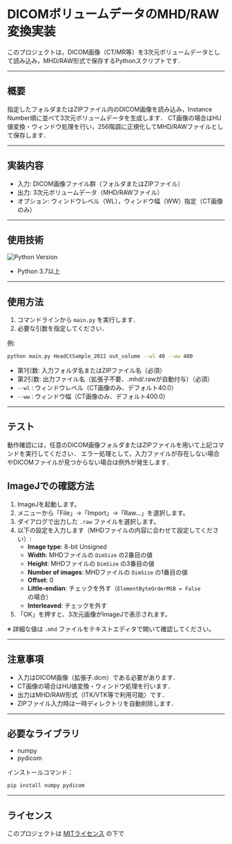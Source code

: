 # DICOMボリュームデータのMHD/RAW変換実装

このプロジェクトは，DICOM画像（CT/MR等）を3次元ボリュームデータとして読み込み，MHD/RAW形式で保存するPythonスクリプトです．

---

## 概要

指定したフォルダまたはZIPファイル内のDICOM画像を読み込み，Instance Number順に並べて3次元ボリュームデータを生成します．
CT画像の場合はHU値変換・ウィンドウ処理を行い，256階調に正規化してMHD/RAWファイルとして保存します．

---

## 実装内容

- 入力: DICOM画像ファイル群（フォルダまたはZIPファイル）
- 出力: 3次元ボリュームデータ（MHD/RAWファイル）
- オプション: ウィンドウレベル（WL），ウィンドウ幅（WW）指定（CT画像のみ）

---

## 使用技術

![Python Version](https://img.shields.io/badge/Python-3.7%2B-blue)

- Python 3.7以上

---

## 使用方法

1. コマンドラインから `main.py` を実行します．
2. 必要な引数を指定してください．

例:
```bash
python main.py HeadCtSample_2022 out_volume --wl 40 --ww 400
```

- 第1引数: 入力フォルダ名またはZIPファイル名（必須）
- 第2引数: 出力ファイル名（拡張子不要、.mhd/.rawが自動付与）（必須）
- `--wl` : ウィンドウレベル（CT画像のみ、デフォルト40.0）
- `--ww` : ウィンドウ幅（CT画像のみ、デフォルト400.0）

---

## テスト

動作確認には，任意のDICOM画像フォルダまたはZIPファイルを用いて上記コマンドを実行してください．
エラー処理として，入力ファイルが存在しない場合やDICOMファイルが見つからない場合は例外が発生します．

## ImageJでの確認方法

1. ImageJを起動します。
2. メニューから「File」→「Import」→「Raw...」を選択します。
3. ダイアログで出力した `.raw` ファイルを選択します。
4. 以下の設定を入力します（MHDファイルの内容に合わせて設定してください）:
    - **Image type**: 8-bit Unsigned
    - **Width**: MHDファイルの `DimSize` の2番目の値
    - **Height**: MHDファイルの `DimSize` の3番目の値
    - **Number of images**: MHDファイルの `DimSize` の1番目の値
    - **Offset**: 0
    - **Little-endian**: チェックを外す（`ElementByteOrderMSB = False` の場合）
    - **Interleaved**: チェックを外す
5. 「OK」を押すと、3次元画像がImageJで表示されます。

※ 詳細な値は `.mhd` ファイルをテキストエディタで開いて確認してください。

---

## 注意事項

- 入力はDICOM画像（拡張子.dcm）である必要があります．
- CT画像の場合はHU値変換・ウィンドウ処理を行います．
- 出力はMHD/RAW形式（ITK/VTK等で利用可能）です．
- ZIPファイル入力時は一時ディレクトリを自動削除します．

---

## 必要なライブラリ

- numpy
- pydicom

インストールコマンド：
```bash
pip install numpy pydicom
```

---

## ライセンス

このプロジェクトは [MITライセンス](https://opensource.org/licenses/MIT) の下で
